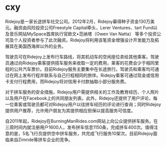 # cxy
Ridejoy是一家长途拼车社交公司。2012年2月，Ridejoy募得种子资金130万美元。融资由风险投资公司Freestyle Capital牵头，Lerer Ventures、tart Fund以及音乐网站MySpace首席执行官欧文•范纳塔（Owen Van Natta） 等多个投资公司及个人投资者参与了此次融资。Ridejoy将利用该笔资金增强设计开发能力及拓展其在美国西海岸以外的业务。

驾驶员可在Ridejoy上发布行车路线，将其机动车的空闲座位卖给其他乘客。驾驶员通过向Ridejoy乘客提供搭车服务来收取一定的费用，乘客的花费会少于相同里程的公共汽车票价。目前Ridejoy服务主要集中在长途旅行。驾驶员和乘客均可通过在网上发布行程并联系与自己行程相同的旅伴。Ridejoy乘客可通过现金或信用卡支付行程费用，而Ridejoy将对信用卡付款抽取小部分服务费。

对于拼车服务的安全措施，Ridejoy用户需提供相关的工作及教育经历、个人照片以及用户在Facebook上的共同朋友列表。此外，Ridejoy还提供了用户评论，每一位乘客或驾驶员都可对Ridejoy用户以往拼车经历的评论进行查询；同时Ridejoy提供用户推荐，允许用户朋友为其提供相应担保以提高服务可信度。

自2011年起，Ridejoy在BurningManRides.com网站上向公众提供拼车服务。在三周时间内就注册用户1600人，发布拼车信息1150条，完成拼车400次。值得注意的是，5名飞行员提供空中拼车服务，共完成飞行服务10架次。目前Ridejoy面临来自Zimride等拼车企业的竞争。
